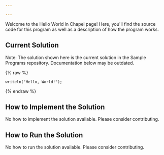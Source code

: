 ```yaml
---

---
```


Welcome to the Hello World in Chapel page! Here, you'll find the source code for this program as well as a description of how the program works.

## Current Solution

Note: The solution shown here is the current solution in the Sample Programs repository. Documentation below may be outdated.

{% raw %}

```Chapel
writeln("Hello, World!");

```

{% endraw %}

## How to Implement the Solution

No how to implement the solution available. Please consider contributing.

## How to Run the Solution

No how to run the solution available. Please consider contributing.